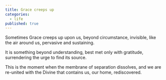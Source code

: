 ```yaml
---
title: Grace creeps up
categories:
  - life
published: true
---
```


Sometimes
Grace creeps up upon us,
beyond circumstance,
invisible,
like the air around us,
pervasive and sustaining.

It is something
beyond understanding,
best met
only with gratitude,
surrendering the urge
to find its source.

This is the moment
when the membrane
of separation
dissolves,
and we are re-united
with the Divine
that contains us,
our home,
rediscovered.
